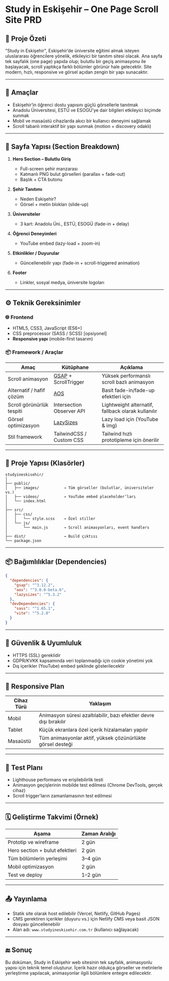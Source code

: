# Study in Eskişehir – One Page Scroll Site PRD

## 📌 Proje Özeti

"Study in Eskişehir", Eskişehir’de üniversite eğitimi almak isteyen uluslararası öğrencilere yönelik, etkileyici bir tanıtım sitesi olacak. Ana sayfa tek sayfalık (one page) yapıda olup; bulutlu bir geçiş animasyonu ile başlayacak, scroll yaptıkça farklı bölümler görünür hale gelecektir. Site modern, hızlı, responsive ve görsel açıdan zengin bir yapı sunacaktır.

---

## 🎯 Amaçlar

- Eskişehir’in öğrenci dostu yapısını güçlü görsellerle tanıtmak
- Anadolu Üniversitesi, ESTÜ ve ESOGÜ’ye dair bilgileri etkileyici biçimde sunmak
- Mobil ve masaüstü cihazlarda akıcı bir kullanıcı deneyimi sağlamak
- Scroll tabanlı interaktif bir yapı sunmak (motion + discovery odaklı)

---

## 🧱 Sayfa Yapısı (Section Breakdown)

1. **Hero Section – Bulutlu Giriş**
   - Full-screen şehir manzarası
   - Katmanlı PNG bulut görselleri (parallax + fade-out)
   - Başlık + CTA butonu

2. **Şehir Tanıtımı**
   - Neden Eskişehir?
   - Görsel + metin blokları (slide-up)

3. **Üniversiteler**
   - 3 kart: Anadolu Üni., ESTÜ, ESOGÜ (fade-in + delay)

4. **Öğrenci Deneyimleri**
   - YouTube embed (lazy-load + zoom-in)

5. **Etkinlikler / Duyurular**
   - Güncellenebilir yapı (fade-in + scroll-triggered animation)

6. **Footer**
   - Linkler, sosyal medya, üniversite logoları

---

## ⚙️ Teknik Gereksinimler

### 🌐 Frontend

- HTML5, CSS3, JavaScript (ES6+)
- CSS preprocessor (SASS / SCSS) [opsiyonel]
- **Responsive yapı** (mobile-first tasarım)

### 📦 Framework / Araçlar

| Amaç | Kütüphane | Açıklama |
|------|-----------|----------|
| Scroll animasyon | [GSAP](https://greensock.com/gsap/) + ScrollTrigger | Yüksek performanslı scroll bazlı animasyon |
| Alternatif / hafif çözüm | [AOS](https://michalsnik.github.io/aos/) | Basit fade-in/fade-up efektleri için |
| Scroll görünürlük tespiti | Intersection Observer API | Lightweight alternatif, fallback olarak kullanılır |
| Görsel optimizasyon | [LazySizes](https://github.com/aFarkas/lazysizes) | Lazy load için (YouTube & img) |
| Stil framework | TailwindCSS / Custom CSS | Tailwind hızlı prototipleme için önerilir |

---

## 📁 Proje Yapısı (Klasörler)

```
studyineskisehir/
│
├── public/
│   ├── images/           → Tüm görseller (bulutlar, üniversiteler vs.)
│   ├── videos/           → YouTube embed placeholder’ları
│   └── index.html
│
├── src/
│   ├── css/
│   │   └── style.scss    → Özel stiller
│   └── js/
│       └── main.js       → Scroll animasyonları, event handlers
│
├── dist/                 → Build çıktısı
└── package.json
```

---

## 📦 Bağımlılıklar (Dependencies)

```json
{
  "dependencies": {
    "gsap": "^3.12.2",
    "aos": "^3.0.0-beta.6",
    "lazysizes": "^5.3.2"
  },
  "devDependencies": {
    "sass": "^1.65.1",
    "vite": "^5.2.0"
  }
}
```

---

## 🔐 Güvenlik & Uyumluluk

- HTTPS (SSL) gereklidir
- GDPR/KVKK kapsamında veri toplanmadığı için cookie yönetimi yok
- Dış içerikler (YouTube) embed şeklinde gösterilecektir

---

## 📱 Responsive Plan

| Cihaz Türü | Yaklaşım |
|------------|----------|
| Mobil | Animasyon süresi azaltılabilir, bazı efektler devre dışı bırakılır |
| Tablet | Küçük ekranlara özel içerik hizalamaları yapılır |
| Masaüstü | Tüm animasyonlar aktif, yüksek çözünürlükte görsel desteği |

---

## 🧪 Test Planı

- Lighthouse performans ve erişilebilirlik testi
- Animasyon geçişlerinin mobilde test edilmesi (Chrome DevTools, gerçek cihaz)
- Scroll trigger'ların zamanlamasının test edilmesi

---

## 🗓️ Geliştirme Takvimi (Örnek)

| Aşama | Zaman Aralığı |
|-------|----------------|
| Prototip ve wireframe | 2 gün |
| Hero section + bulut efektleri | 2 gün |
| Tüm bölümlerin yerleşimi | 3–4 gün |
| Mobil optimizasyon | 2 gün |
| Test ve deploy | 1–2 gün |

---

## 📤 Yayınlama

- Statik site olarak host edilebilir (Vercel, Netlify, GitHub Pages)
- CMS gerektiren içerikler (duyuru vs.) için Netlify CMS veya basit JSON dosyası güncellenebilir
- Alan adı: `www.studyineskisehir.com.tr` (kullanıcı sağlayacak)

---

## 🔚 Sonuç

Bu doküman, Study in Eskişehir web sitesinin tek sayfalık, animasyonlu yapısı için teknik temel oluşturur. İçerik hazır oldukça görseller ve metinlerle yerleştirme yapılacak, animasyonlar ilgili bölümlere entegre edilecektir.
